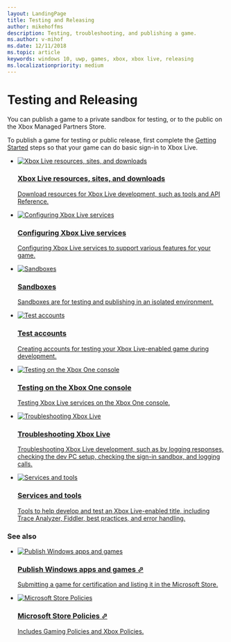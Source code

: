 ```yaml
---
layout: LandingPage
title: Testing and Releasing
author: mikehoffms
description: Testing, troubleshooting, and publishing a game.
ms.author: v-mihof
ms.date: 12/11/2018
ms.topic: article
keywords: windows 10, uwp, games, xbox, xbox live, releasing
ms.localizationpriority: medium
---
```


<!-- todo: 
Add icon name
Differentiate sentences for the two Policies cards
 -->

<h1>Testing and Releasing</h1>

<p>
  You can publish a game to a private sandbox for testing, or to the public on the Xbox Managed Partners Store.
</p>
<p>
  To publish a game for testing or public release, first complete the <a href="../get-started/get-started_nav.md">Getting Started</a> steps so that your game can do basic sign-in to Xbox Live.
</p>

<ul class="cardsF panelContent cols cols2">
    <li>
        <a href="live-sites-downloads.md">
            <div class="cardSize">
                <div class="cardPadding">
                    <div class="card">
                        <div class="cardImageOuter">
                            <div class="cardImage">
                                <img src="https://docs.microsoft.com/media/common/i_http.svg" alt="Xbox Live resources, sites, and downloads"/>
                            </div>
                        </div>
                        <div class="cardText">
                            <h3>Xbox Live resources, sites, and downloads</h3>
                            <p>Download resources for Xbox Live development, such as tools and API Reference.</p>
                        </div>
                    </div>
                </div>
            </div>
        </a>
    </li>
    <li>
        <a href="portal-config/live-portal-config-nav.md">
            <div class="cardSize">
                <div class="cardPadding">
                    <div class="card">
                        <div class="cardImageOuter">
                            <div class="cardImage">
                                <img src="https://docs.microsoft.com/media/common/i_config-tools.svg" alt="Configuring Xbox Live services"/>
                            </div>
                        </div>
                        <div class="cardText">
                            <h3>Configuring Xbox Live services</h3>
                            <p>Configuring Xbox Live services to support various features for your game.</p>
                        </div>
                    </div>
                </div>
            </div>
        </a>
    </li>
    <li>
        <a href="sandboxes/live-sandboxes-nav.md">
            <div class="cardSize">
                <div class="cardPadding">
                    <div class="card">
                        <div class="cardImageOuter">
                            <div class="cardImage">
                                <img src="https://docs.microsoft.com/media/common/i_dashboard.svg" alt="Sandboxes"/>
                            </div>
                        </div>
                        <div class="cardText">
                            <h3>Sandboxes</h3>
                            <p>Sandboxes are for testing and publishing in an isolated environment.</p>
                        </div>
                    </div>
                </div>
            </div>
        </a>
    </li>
    <li>
        <a href="test-accounts/live-test-accounts-nav.md">
            <div class="cardSize">
                <div class="cardPadding">
                    <div class="card">
                        <div class="cardImageOuter">
                            <div class="cardImage">
                                <img src="https://docs.microsoft.com/media/common/i_continuous-testing.svg" alt="Test accounts"/>
                            </div>
                        </div>
                        <div class="cardText">
                            <h3>Test accounts</h3>
                            <p>Creating accounts for testing your Xbox Live-enabled game during development.</p>
                        </div>
                    </div>
                </div>
            </div>
        </a>
    </li>
    <li>
        <a href="live-testing-on-console.md">
            <div class="cardSize">
                <div class="cardPadding">
                    <div class="card">
                        <div class="cardImageOuter">
                            <div class="cardImage">
                                <img src="https://docs.microsoft.com/media/common/i_continuous-testing.svg" alt="Testing on the Xbox One console"/>
                            </div>
                        </div>
                        <div class="cardText">
                            <h3>Testing on the Xbox One console</h3>
                            <p>Testing Xbox Live services on the Xbox One console.</p>
                        </div>
                    </div>
                </div>
            </div>
        </a>
    </li>
    <li>
        <a href="troubleshooting/live-troubleshooting-nav.md">
            <div class="cardSize">
                <div class="cardPadding">
                    <div class="card">
                        <div class="cardImageOuter">
                            <div class="cardImage">
                                <img src="https://docs.microsoft.com/media/common/i_bug.svg" alt="Troubleshooting Xbox Live"/>
                            </div>
                        </div>
                        <div class="cardText">
                            <h3>Troubleshooting Xbox Live</h3>
                            <p>Troubleshooting Xbox Live development, such as by logging responses, checking the dev PC setup, checking the sign-in sandbox, and logging calls.</p>
                        </div>
                    </div>
                </div>
            </div>
        </a>
    </li>
    <li>
        <a href="services-tools/live-services-tools-nav.md">
            <div class="cardSize">
                <div class="cardPadding">
                    <div class="card">
                        <div class="cardImageOuter">
                            <div class="cardImage">
                                <img src="https://docs.microsoft.com/media/common/i_tools.svg" alt="Services and tools"/>
                            </div>
                        </div>
                        <div class="cardText">
                            <h3>Services and tools</h3>
                            <p>Tools to help develop and test an Xbox Live-enabled title, including Trace Analyzer, Fiddler, best practices, and error handling.</p>
                        </div>
                    </div>
                </div>
            </div>
        </a>
    </li>
</ul>


<h3>See also</h3>

<ul class="cardsF panelContent cols cols2">
    <li>
        <a href="https://docs.microsoft.com/windows/uwp/publish/" target="_blank">
            <div class="cardSize">
                <div class="cardPadding">
                    <div class="card">
                        <div class="cardImageOuter">
                            <div class="cardImage">
                                <img src="https://docs.microsoft.com/media/common/i_extend.svg" alt="Publish Windows apps and games"/>
                            </div>
                        </div>
                        <div class="cardText">
                            <h3>Publish Windows apps and games &#11008;</h3>
                            <p>Submitting a game for certification and listing it in the Microsoft Store.</p>
                        </div>
                    </div>
                </div>
            </div>
        </a>
    </li>
    <li>
        <a href="https://docs.microsoft.com/legal/windows/agreements/store-policies" target="_blank">
            <div class="cardSize">
                <div class="cardPadding">
                    <div class="card">
                        <div class="cardImageOuter">
                            <div class="cardImage">
                                <img src="https://docs.microsoft.com/media/common/i_policy.svg" alt="Microsoft Store Policies"/>
                            </div>
                        </div>
                        <div class="cardText">
                            <h3>Microsoft Store Policies &#11008;</h3>
                            <p>Includes Gaming Policies and Xbox Policies.</p>
                        </div>
                    </div>
                </div>
            </div>
        </a>
    </li>
</ul>
